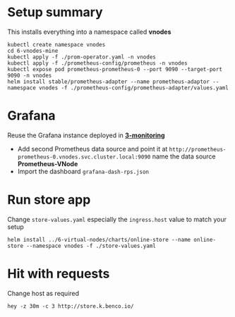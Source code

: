 # Setup summary
This installs everything into a namespace called **vnodes**
```
kubectl create namespace vnodes
cd 6-vnodes-mine
kubectl apply -f ./prom-operator.yaml -n vnodes
kubectl apply -f ./prometheus-config/prometheus -n vnodes
kubectl expose pod prometheus-prometheus-0 --port 9090 --target-port 9090 -n vnodes
helm install stable/prometheus-adapter --name prometheus-adaptor --namespace vnodes -f ./prometheus-config/prometheus-adapter/values.yaml
```

# Grafana
Reuse the Grafana instance deployed in **[3-monitoring](../3-monitoring)**

- Add second Prometheus data source and point it at `http://prometheus-prometheus-0.vnodes.svc.cluster.local:9090` name the data source **Prometheus-VNode**
- Import the dashboard `grafana-dash-rps.json`

# Run store app
Change `store-values.yaml` especially the `ingress.host` value to match your setup 
```
helm install ../6-virtual-nodes/charts/online-store --name online-store --namespace vnodes -f ./store-values.yaml
```

# Hit with requests
Change host as required
```
hey -z 30m -c 3 http://store.k.benco.io/
```